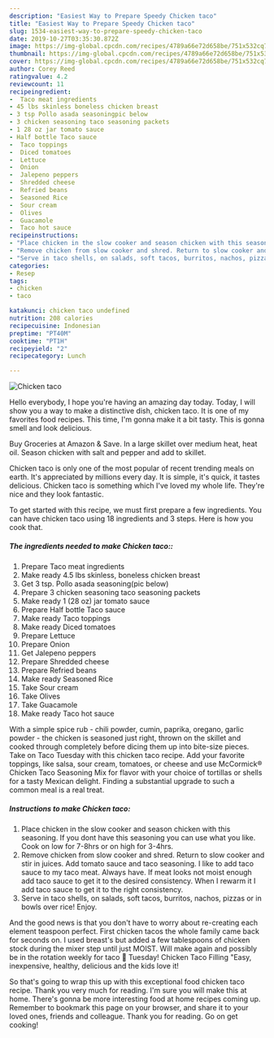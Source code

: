 ```yaml
---
description: "Easiest Way to Prepare Speedy Chicken taco"
title: "Easiest Way to Prepare Speedy Chicken taco"
slug: 1534-easiest-way-to-prepare-speedy-chicken-taco
date: 2019-10-27T03:35:30.872Z
image: https://img-global.cpcdn.com/recipes/4789a66e72d658be/751x532cq70/chicken-taco-recipe-main-photo.jpg
thumbnail: https://img-global.cpcdn.com/recipes/4789a66e72d658be/751x532cq70/chicken-taco-recipe-main-photo.jpg
cover: https://img-global.cpcdn.com/recipes/4789a66e72d658be/751x532cq70/chicken-taco-recipe-main-photo.jpg
author: Corey Reed
ratingvalue: 4.2
reviewcount: 11
recipeingredient:
-  Taco meat ingredients
- 45 lbs skinless boneless chicken breast
- 3 tsp Pollo asada seasoningpic below
- 3 chicken seasoning taco seasoning packets
- 1 28 oz jar tomato sauce
- Half bottle Taco sauce
-  Taco toppings
-  Diced tomatoes
-  Lettuce
-  Onion
-  Jalepeno peppers
-  Shredded cheese
-  Refried beans
-  Seasoned Rice
-  Sour cream
-  Olives
-  Guacamole
-  Taco hot sauce
recipeinstructions:
- "Place chicken in the slow cooker and season chicken with this seasoning. If you dont have this seasoning you can use what you like. Cook on low for 7-8hrs or on high for 3-4hrs."
- "Remove chicken from slow cooker and shred. Return to slow cooker and stir in juices. Add tomato sauce and taco seasoning. I like to add taco sauce to my taco meat. Always have. If meat looks not moist enough add taco sauce to get it to the desired consistency. When I rewarm it I add taco sauce to get it to the right consistency."
- "Serve in taco shells, on salads, soft tacos, burritos, nachos, pizzas or in bowls over rice! Enjoy."
categories:
- Resep
tags:
- chicken
- taco

katakunci: chicken taco undefined
nutrition: 208 calories
recipecuisine: Indonesian
preptime: "PT40M"
cooktime: "PT1H"
recipeyield: "2"
recipecategory: Lunch

---
```



![Chicken taco](https://img-global.cpcdn.com/recipes/4789a66e72d658be/751x532cq70/chicken-taco-recipe-main-photo.jpg)

Hello everybody, I hope you're having an amazing day today. Today, I will show you a way to make a distinctive dish, chicken taco. It is one of my favorites food recipes. This time, I'm gonna make it a bit tasty. This is gonna smell and look delicious.

Buy Groceries at Amazon &amp; Save. In a large skillet over medium heat, heat oil. Season chicken with salt and pepper and add to skillet.

Chicken taco is only one of the most popular of recent trending meals on earth. It's appreciated by millions every day. It is simple, it's quick, it tastes delicious. Chicken taco is something which I've loved my whole life. They're nice and they look fantastic.


To get started with this recipe, we must first prepare a few ingredients. You can have chicken taco using 18 ingredients and 3 steps. Here is how you cook that.

##### The ingredients needed to make Chicken taco::

1. Prepare  Taco meat ingredients
1. Make ready 4.5 lbs skinless, boneless chicken breast
1. Get 3 tsp. Pollo asada seasoning(pic below)
1. Prepare 3 chicken seasoning taco seasoning packets
1. Make ready 1 (28 oz) jar tomato sauce
1. Prepare Half bottle Taco sauce
1. Make ready  Taco toppings
1. Make ready  Diced tomatoes
1. Prepare  Lettuce
1. Prepare  Onion
1. Get  Jalepeno peppers
1. Prepare  Shredded cheese
1. Prepare  Refried beans
1. Make ready  Seasoned Rice
1. Take  Sour cream
1. Take  Olives
1. Take  Guacamole
1. Make ready  Taco hot sauce


With a simple spice rub - chili powder, cumin, paprika, oregano, garlic powder - the chicken is seasoned just right, thrown on the skillet and cooked through completely before dicing them up into bite-size pieces. Take on Taco Tuesday with this chicken taco recipe. Add your favorite toppings, like salsa, sour cream, tomatoes, or cheese and use McCormick® Chicken Taco Seasoning Mix for flavor with your choice of tortillas or shells for a tasty Mexican delight. Finding a substantial upgrade to such a common meal is a real treat. 

##### Instructions to make Chicken taco:

1. Place chicken in the slow cooker and season chicken with this seasoning. If you dont have this seasoning you can use what you like. Cook on low for 7-8hrs or on high for 3-4hrs.
1. Remove chicken from slow cooker and shred. Return to slow cooker and stir in juices. Add tomato sauce and taco seasoning. I like to add taco sauce to my taco meat. Always have. If meat looks not moist enough add taco sauce to get it to the desired consistency. When I rewarm it I add taco sauce to get it to the right consistency.
1. Serve in taco shells, on salads, soft tacos, burritos, nachos, pizzas or in bowls over rice! Enjoy.


And the good news is that you don&#39;t have to worry about re-creating each element teaspoon perfect. First chicken tacos the whole family came back for seconds on. I used breast&#39;s but added a few tablespoons of chicken stock during the mixer step until just MOIST. Will make again and possibly be in the rotation weekly for taco 🌮 Tuesday! Chicken Taco Filling &#34;Easy, inexpensive, healthy, delicious and the kids love it! 

So that's going to wrap this up with this exceptional food chicken taco recipe. Thank you very much for reading. I'm sure you will make this at home. There's gonna be more interesting food at home recipes coming up. Remember to bookmark this page on your browser, and share it to your loved ones, friends and colleague. Thank you for reading. Go on get cooking!
